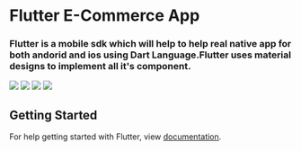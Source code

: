 # Flutter E-Commerce App

### Flutter is a mobile sdk which will help to help real native app for both andorid and ios using Dart Language.Flutter uses material designs to implement all it's component.

![](https://github.com/octivia/E-commerce/blob/master/Upload_Image/Screenshot_20190113-153759.png)
![](https://github.com/octivia/E-commerce/blob/master/Upload_Image/Screenshot_20190113-153803.png)
![](https://github.com/octivia/E-commerce/blob/master/Upload_Image/Screenshot_20190113-153813.png)
![](https://github.com/octivia/E-commerce/blob/master/Upload_Image/Screenshot_20190113-153822.png)

## Getting Started

For help getting started with Flutter, view 
[documentation](https://flutter.io/).
